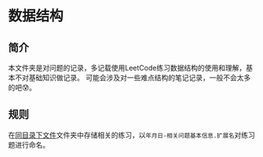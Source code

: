 # 数据结构
## 简介
本文件夹是对问题的记录，多记载使用LeetCode练习数据结构的使用和理解，基本不对基础知识做记录。
可能会涉及对一些难点结构的笔记记录，一般不会太多的吧:cold_sweat:。

## 规则
在[同目录下文件]('./src/DataStructrue')文件夹中存储相关的练习，以`年月日-相关问题基本信息.扩展名`对练习题进行命名。

